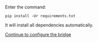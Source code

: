 Enter the command:

    pip install -Ur requirements.txt

It will install all dependencies automatically.

[Continue to configure the bridge](configure)
